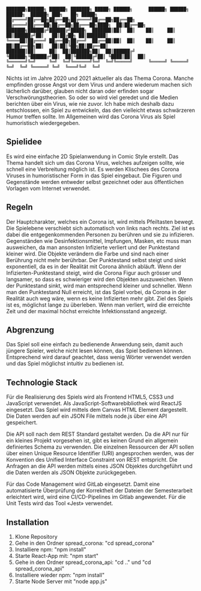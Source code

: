 ```
███████╗██████╗ ██████╗ ███████╗ █████╗ ██████╗      ██████╗ ██████╗ ██████╗  ██████╗ ███╗   ██╗ █████╗ 
██╔════╝██╔══██╗██╔══██╗██╔════╝██╔══██╗██╔══██╗    ██╔════╝██╔═══██╗██╔══██╗██╔═══██╗████╗  ██║██╔══██╗
███████╗██████╔╝██████╔╝█████╗  ███████║██║  ██║    ██║     ██║   ██║██████╔╝██║   ██║██╔██╗ ██║███████║
╚════██║██╔═══╝ ██╔══██╗██╔══╝  ██╔══██║██║  ██║    ██║     ██║   ██║██╔══██╗██║   ██║██║╚██╗██║██╔══██║
███████║██║     ██║  ██║███████╗██║  ██║██████╔╝    ╚██████╗╚██████╔╝██║  ██║╚██████╔╝██║ ╚████║██║  ██║
╚══════╝╚═╝     ╚═╝  ╚═╝╚══════╝╚═╝  ╚═╝╚═════╝      ╚═════╝ ╚═════╝ ╚═╝  ╚═╝ ╚═════╝ ╚═╝  ╚═══╝╚═╝  ╚═╝
```                                                                                                        

Nichts ist im Jahre 2020 und 2021 aktueller als das Thema Corona. Manche empfinden grosse Angst vor dem Virus und andere wiederum machen sich lächerlich darüber, glauben nicht daran oder erfinden sogar Verschwörungstheorien. So oder so wird viel geredet und die Medien berichten über ein Virus, wie nie zuvor. Ich habe mich deshalb dazu entschlossen, ein Spiel zu entwickeln, das den vielleicht etwas schwärzeren Humor treffen sollte. Im Allgemeinen wird das Corona Virus als Spiel humoristisch wiedergegeben.


## Spielidee

Es wird eine einfache 2D Spielanwendung in Comic Style erstellt. Das Thema handelt sich um das Corona Virus, welches aufzeigen sollte, wie schnell eine Verbreitung möglich ist. Es werden Klischees des Corona Viruses in humoristischer Form in das Spiel eingebaut. Die Figuren und Gegenstände werden entweder selbst gezeichnet oder aus öffentlichen Vorlagen vom Internet verwendet.


## Regeln

Der Hauptcharakter, welches ein Corona ist, wird mittels Pfeiltasten bewegt. Die Spielebene verschiebt sich automatisch von links nach rechts. Ziel ist es dabei die entgegenkommenden Personen zu berühren und sie zu infizieren. Gegenständen wie Desinfektionsmittel, Impfungen, Masken, etc muss man ausweichen, da man ansonsten Infizierte verliert und der Punktestand kleiner wird. Die Objekte verändern die Farbe und sind nach einer Berührung nicht mehr berührbar. Der Punktestand selbst steigt und sinkt exponentiell, da es in der Realität mit Corona ähnlich abläuft. Wenn der Infizierten-Punktestand steigt, wird die Corona Figur auch grösser und langsamer, so dass es schwieriger wird den Objekten auszuweichen. Wenn der Punktestand sinkt, wird man entsprechend kleiner und schneller. Wenn man den Punktestand Null erreicht, ist das Spiel vorbei, da Corona in der Realität auch weg wäre, wenn es keine Infizierten mehr gibt. Ziel des Spiels ist es, möglichst lange zu überleben. Wenn man verliert, wird die erreichte Zeit und der maximal höchst erreichte Infektionsstand angezeigt.


## Abgrenzung

Das Spiel soll eine einfach zu bedienende Anwendung sein, damit auch jüngere Spieler, welche nicht lesen können, das Spiel bedienen können. Entsprechend wird darauf geachtet, dass wenig Wörter verwendet werden und das Spiel möglichst intuitiv zu bedienen ist.


## Technologie Stack

Für die Realisierung des Spiels wird als Frontend HTML5, CSS3 und JavaScript verwendet. Als JavaScript-Softwarebibliothek wird ReactJS eingesetzt. Das Spiel wird mittels dem Canvas HTML Element dargestellt. Die Daten werden auf ein JSON File mittels node.js über eine API gespeichert.

Die API soll nach dem REST Standard gestaltet werden. Da die API nur für ein kleines Projekt vorgesehen ist, gibt es keinen Grund ein allgemein definiertes Schema zu verwenden. Die einzelnen Ressourcen der API sollen über einen Unique Resource Identifier (URI) angesprochen werden, was der Konvention des Unified Interface Constraint von REST entspricht. Die Anfragen an die API werden mittels eines JSON Objektes durchgeführt und die Daten werden als JSON Objekte zurückgegeben.

Für das Code Management wird GitLab eingesetzt. Damit eine automatisierte Überprüfung der Korrektheit der Dateien der Semesterarbeit erleichtert wird, wird eine CI/CD-Pipelines im Gitlab angewendet. Für die Unit Tests wird das Tool «Jest» verwendet.


## Installation

1. Klone Repository
2. Gehe in den Ordner spread_corona: "cd spread_corona"
3. Installiere npm: "npm install"
4. Starte React-App mit: "npm start"
5. Gehe in den Ordner spread_corona_api: "cd .." und "cd
spread_corona_api"
6. Installiere wieder npm: "npm install"
7. Starte Node Server mit "node app.js"
